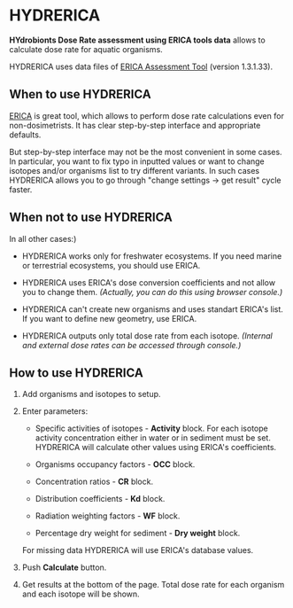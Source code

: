 # HYDRERICA

**HYdrobionts Dose Rate assessment using ERICA tools data** allows to calculate dose rate for aquatic organisms.

HYDRERICA uses data files of [ERICA Assessment Tool](http://erica-tool.com/) (version 1.3.1.33).

## When to use HYDRERICA

[ERICA](http://erica-tool.com/) is great tool, which allows to perform dose rate calculations even for non-dosimetrists. It has clear step-by-step interface and appropriate defaults.

But step-by-step interface may not be the most convenient in some cases. In particular, you want to fix typo in inputted values or want to change isotopes and/or organisms list to try different variants. In such cases HYDRERICA allows you to go through "change settings -> get result" cycle faster.

## When not to use HYDRERICA

In all other cases:)

- HYDRERICA works only for freshwater ecosystems. If you need marine or terrestrial ecosystems, you should use ERICA.

- HYDRERICA uses ERICA's dose conversion coefficients and not allow you to change them. *(Actually, you can do this using browser console.)*

- HYDRERICA can't create new organisms and uses standart ERICA's list. If you want to define new geometry, use ERICA.

- HYDRERICA outputs only total dose rate from each isotope. *(Internal and external dose rates can be accessed through console.)*

## How to use HYDRERICA

1. Add organisms and isotopes to setup.

2. Enter parameters:

    - Specific activities of isotopes - **Activity** block. For each isotope activity concentration either in water or in sediment must be set. HYDRERICA will calculate other values using ERICA's coefficients.

    - Organisms occupancy factors - **OCC** block.

    - Concentration ratios - **CR** block.

    - Distribution coefficients - **Kd** block.

    - Radiation weighting factors - **WF** block.

    - Percentage dry weight for sediment - **Dry weight** block.

    For missing data HYDRERICA will use ERICA's database values.

3. Push **Calculate** button.

4. Get results at the bottom of the page. Total dose rate for each organism and each isotope will be shown.
